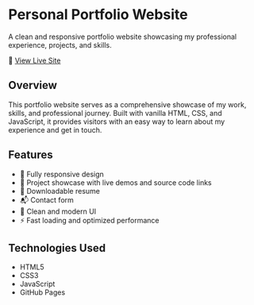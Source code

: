 # Personal Portfolio Website

A clean and responsive portfolio website showcasing my professional experience, projects, and skills.

🔗 [View Live Site](https://tpercival01.github.io/Portfolio)

## Overview

This portfolio website serves as a comprehensive showcase of my work, skills, and professional journey. Built with vanilla HTML, CSS, and JavaScript, it provides visitors with an easy way to learn about my experience and get in touch.

## Features

- 📱 Fully responsive design
- 💼 Project showcase with live demos and source code links
- 📄 Downloadable resume
- 📬 Contact form
- 🎨 Clean and modern UI
- ⚡ Fast loading and optimized performance

## Technologies Used

- HTML5
- CSS3
- JavaScript
- GitHub Pages
